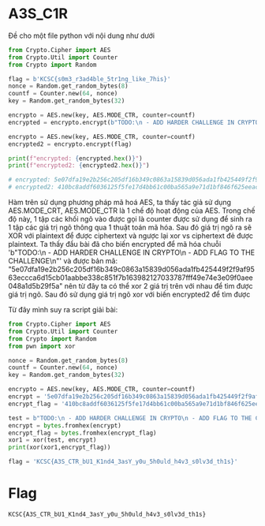 # A3S_C1R

Đề cho một file python với nội dung như dưới

```python
from Crypto.Cipher import AES
from Crypto.Util import Counter
from Crypto import Random

flag = b'KCSC{s0m3_r3ad4ble_5tr1ng_like_7his}'
nonce = Random.get_random_bytes(8)
countf = Counter.new(64, nonce)
key = Random.get_random_bytes(32)

encrypto = AES.new(key, AES.MODE_CTR, counter=countf)
encrypted = encrypto.encrypt(b"TODO:\n - ADD HARDER CHALLENGE IN CRYPTO\n - ADD FLAG TO THE CHALLENGE\n")

encrypto = AES.new(key, AES.MODE_CTR, counter=countf)
encrypted2 = encrypto.encrypt(flag)

print(f"encrypted: {encrypted.hex()}")
print(f"encrypted2: {encrypted2.hex()}")

# encrypted: 5e07dfa19e2b256c205df16b349c0863a15839d056ada1fb425449f2f9af9563eccca6d15cb01aabbe338c851f7b163982127033787fff49e74e3e09f0aee048a1d5b29f5a
# encrypted2: 410bc8addf6036125f5fe17d4bb61c00ba565a9e71d1bf846f625eeac5bfa972f9e7c4fd60800ac9aa689f9b280f5a09fd3768674401ac60
```

Hàm trên sử dụng phương pháp mã hoá AES, ta thấy tác giả sử dụng AES.MODE_CRT,  AES.MODE_CTR là 1 chế độ hoạt động của AES. Trong chế độ này, 1 tập các khối ngõ vào được gọi là counter được sử dụng để sinh ra 1 tập các giá trị ngõ thông qua 1 thuật toán mã hóa. Sau đó giá trị ngõ ra sẽ XOR với plaintext để được ciphertext và ngược lại xor vs ciphertext đẻ được plaintext. Ta thấy đầu bài đã cho biến encrypted để mã hóa chuỗi 'b"TODO:\n - ADD HARDER CHALLENGE IN CRYPTO\n - ADD FLAG TO THE CHALLENGE\n"' và được bản mã: "5e07dfa19e2b256c205df16b349c0863a15839d056ada1fb425449f2f9af9563eccca6d15cb01aabbe338c851f7b163982127033787fff49e74e3e09f0aee048a1d5b29f5a" nên từ đây ta có thể xor 2 giá trị trên với nhau để tìm được giá trị ngõ. Sau đó sử dụng giá trị ngõ xor với biến encrypted2 để tìm được 

Từ đây mình suy ra script giải bài:

```python
from Crypto.Cipher import AES
from Crypto.Util import Counter
from Crypto import Random
from pwn import xor

nonce = Random.get_random_bytes(8)
countf = Counter.new(64, nonce)
key = Random.get_random_bytes(32)

encrypto = AES.new(key, AES.MODE_CTR, counter=countf)
encrypt = '5e07dfa19e2b256c205df16b349c0863a15839d056ada1fb425449f2f9af9563eccca6d15cb01aabbe338c851f7b163982127033787fff49e74e3e09f0aee048a1d5b29f5a'
encrypt_flag = '410bc8addf6036125f5fe17d4bb61c00ba565a9e71d1bf846f625eeac5bfa972f9e7c4fd60800ac9aa689f9b280f5a09fd3768674401ac60'

test = b"TODO:\n - ADD HARDER CHALLENGE IN CRYPTO\n - ADD FLAG TO THE CHALLENGE\n"
encrypt = bytes.fromhex(encrypt)
encrypt_flag = bytes.fromhex(encrypt_flag)
xor1 = xor(test, encrypt)
print(xor(xor1,encrypt_flag))

flag = 'KCSC{A3S_CTR_bU1_K1nd4_3asY_y0u_5h0uld_h4v3_s0lv3d_th1s}'
```

# Flag

```KCSC{A3S_CTR_bU1_K1nd4_3asY_y0u_5h0uld_h4v3_s0lv3d_th1s}```

